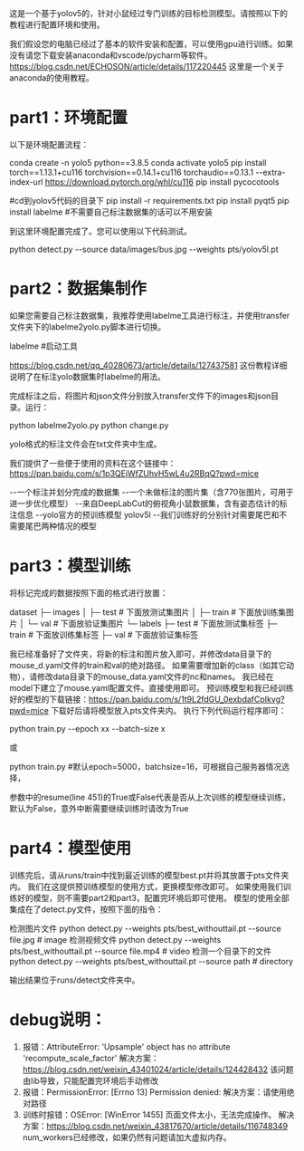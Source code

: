 这是一个基于yolov5的，针对小鼠经过专门训练的目标检测模型。请按照以下的教程进行配置环境和使用。

我们假设您的电脑已经过了基本的软件安装和配置，可以使用gpu进行训练。如果没有请您下载安装anaconda和vscode/pycharm等软件。
https://blog.csdn.net/ECHOSON/article/details/117220445 这里是一个关于anaconda的使用教程。

# part1：环境配置
以下是环境配置流程：

conda create -n yolo5 python==3.8.5
conda activate yolo5
pip install torch==1.13.1+cu116 torchvision==0.14.1+cu116 torchaudio==0.13.1 --extra-index-url https://download.pytorch.org/whl/cu116
pip install pycocotools

#cd到yolov5代码的目录下
pip install -r requirements.txt
pip install pyqt5
pip install labelme  #不需要自己标注数据集的话可以不用安装

到这里环境配置完成了。您可以使用以下代码测试。

python detect.py --source data/images/bus.jpg --weights pts/yolov5l.pt

# part2：数据集制作
如果您需要自己标注数据集，我推荐使用labelme工具进行标注，并使用transfer文件夹下的labelme2yolo.py脚本进行切换。

labelme #启动工具

https://blog.csdn.net/qq_40280673/article/details/127437581 这份教程详细说明了在标注yolo数据集时labelme的用法。

完成标注之后，将图片和json文件分别放入transfer文件下的images和json目录。运行：

python labelme2yolo.py
python change.py

yolo格式的标注文件会在txt文件夹中生成。

我们提供了一些便于使用的资料在这个链接中：https://pan.baidu.com/s/1p3QEjWfZUhvH5wL4u2RBqQ?pwd=mice 

  --一个标注并划分完成的数据集
  --一个未做标注的图片集（含770张图片，可用于进一步优化模型）
  --来自DeepLabCut的俯视角小鼠数据集，含有姿态估计的标注信息
  --yolo官方的预训练模型 yolov5l
  --我们训练好的分别针对需要尾巴和不需要尾巴两种情况的模型

# part3：模型训练
将标记完成的数据按照下面的格式进行放置：

dataset
       ├─ images
       │    ├─ test # 下面放测试集图片
       │    ├─ train # 下面放训练集图片
       │    └─ val # 下面放验证集图片
       └─ labels
              ├─ test # 下面放测试集标签
              ├─ train # 下面放训练集标签
              ├─ val # 下面放验证集标签
              
我已经准备好了文件夹，将新的标注和图片放入即可，并修改data目录下的mouse_d.yaml文件的train和val的绝对路径。
如果需要增加新的class（如其它动物），请修改data目录下的mouse_data.yaml文件的nc和names。
我已经在model下建立了mouse.yaml配置文件。直接使用即可。
预训练模型和我已经训练好的模型的下载链接：https://pan.baidu.com/s/1t9L2fdGU_0exbdafCpIkvg?pwd=mice 
下载好后请将模型放入pts文件夹内。
执行下列代码运行程序即可：

python train.py --epoch xx --batch-size x 

或

python train.py #默认epoch=5000，batchsize=16，可根据自己服务器情况选择，

参数中的resume(line 451)的True或False代表是否从上次训练的模型继续训练，默认为False，意外中断需要继续训练时请改为True

# part4：模型使用
训练完后，请从runs/train中找到最近训练的模型best.pt并将其放置于pts文件夹内。
我们在这提供预训练模型的使用方式，更换模型修改即可。
如果使用我们训练好的模型，则不需要part2和part3，配置完环境后即可使用。
模型的使用全部集成在了detect.py文件，按照下面的指令：

 检测图片文件
  python detect.py  --weights pts/best_withouttail.pt --source file.jpg  # image 
 检测视频文件
   python detect.py --weights pts/best_withouttail.pt --source file.mp4  # video
 检测一个目录下的文件
  python detect.py --weights pts/best_withouttail.pt --source path  # directory

输出结果位于runs/detect文件夹中。


# debug说明：
1. 报错：AttributeError: 'Upsample' object has no attribute 'recompute_scale_factor'
   解决方案： https://blog.csdn.net/weixin_43401024/article/details/124428432
   该问题由lib导致，只能配置完环境后手动修改
2. 报错：PermissionError: [Errno 13] Permission denied:
   解决方案：请使用绝对路径  
3. 训练时报错：OSError: [WinError 1455] 页面文件太小，无法完成操作。
   解决方案：https://blog.csdn.net/weixin_43817670/article/details/116748349
   num_workers已经修改，如果仍然有问题请加大虚拟内存。